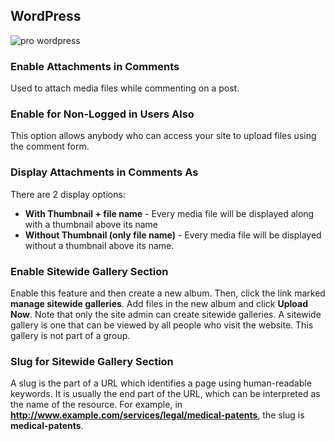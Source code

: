 ##  WordPress

![pro wordpress](https://cloud.githubusercontent.com/assets/1140051/7631895/6c4db19e-fa65-11e4-96ad-a4da98d5df6e.png)


### Enable Attachments in Comments

Used to attach media files while commenting on a post.


### Enable for Non-Logged in Users Also

This option allows anybody who can access your site to upload files using the comment form.

### Display Attachments in Comments As

There are 2 display options:

* **With Thumbnail + file name** - Every media file will be displayed along with a thumbnail above its name
* **Without Thumbnail (only file name)** - Every media file will be displayed without a thumbnail above its name.

### Enable Sitewide Gallery Section

Enable this feature and then create a new album. Then, click the link marked **manage sitewide galleries**. Add files in the new album and click **Upload Now**. Note that only the site admin can create sitewide galleries. A sitewide gallery is one that can be viewed by all people who visit the website. This gallery is not part of a group.


### Slug for Sitewide Gallery Section

A slug is the part of a URL which identifies a page using human-readable keywords. It is usually the end part of the URL, which can be interpreted as the name of the resource. For example, in **http://www.example.com/services/legal/medical-patents**, the slug is **medical-patents**.
